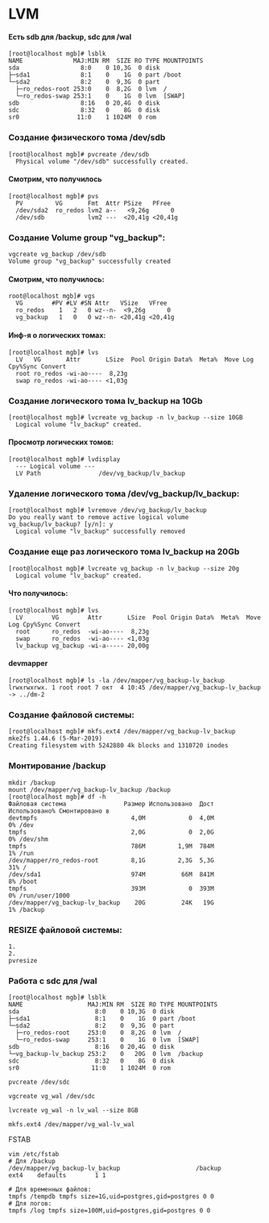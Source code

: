 # LVM
#### Есть sdb для /backup, sdc для /wal
```
[root@localhost mgb]# lsblk
NAME              MAJ:MIN RM  SIZE RO TYPE MOUNTPOINTS
sda                 8:0    0 10,3G  0 disk
├─sda1              8:1    0    1G  0 part /boot
└─sda2              8:2    0  9,3G  0 part
  ├─ro_redos-root 253:0    0  8,2G  0 lvm  /
  └─ro_redos-swap 253:1    0    1G  0 lvm  [SWAP]
sdb                 8:16   0 20,4G  0 disk
sdc                 8:32   0    8G  0 disk
sr0                11:0    1 1024M  0 rom
```
### Создание физического тома /dev/sdb
```
[root@localhost mgb]# pvcreate /dev/sdb
  Physical volume "/dev/sdb" successfully created.
```
#### Смотрим, что получилось
```
[root@localhost mgb]# pvs
  PV         VG       Fmt  Attr PSize   PFree
  /dev/sda2  ro_redos lvm2 a--   <9,26g      0
  /dev/sdb            lvm2 ---  <20,41g <20,41g
```
### Создание Volume group "vg_backup": 
```
vgcreate vg_backup /dev/sdb
Volume group "vg_backup" successfully created
```
#### Смотрим, что получилось:
```
root@localhost mgb]# vgs
  VG        #PV #LV #SN Attr   VSize   VFree
  ro_redos    1   2   0 wz--n-  <9,26g      0
  vg_backup   1   0   0 wz--n- <20,41g <20,41g
```
#### Инф-я о логических томах:
```
[root@localhost mgb]# lvs
  LV   VG       Attr       LSize  Pool Origin Data%  Meta%  Move Log Cpy%Sync Convert
  root ro_redos -wi-ao----  8,23g
  swap ro_redos -wi-ao---- <1,03g
```
### Создание логического тома lv_backup на 10Gb
```
[root@localhost mgb]# lvcreate vg_backup -n lv_backup --size 10GB
  Logical volume "lv_backup" created.
```
#### Просмотр логических томов:
```
[root@localhost mgb]# lvdisplay
  --- Logical volume ---
  LV Path                /dev/vg_backup/lv_backup
```
### Удаление логического тома /dev/vg_backup/lv_backup:
```
[root@localhost mgb]# lvremove /dev/vg_backup/lv_backup
Do you really want to remove active logical volume vg_backup/lv_backup? [y/n]: y
  Logical volume "lv_backup" successfully removed
```
### Создание еще раз логического тома lv_backup на 20Gb
```
[root@localhost mgb]# lvcreate vg_backup -n lv_backup --size 20g
  Logical volume "lv_backup" created.
```
#### Что получилось:
```
[root@localhost mgb]# lvs
  LV        VG        Attr       LSize  Pool Origin Data%  Meta%  Move Log Cpy%Sync Convert
  root      ro_redos  -wi-ao----  8,23g
  swap      ro_redos  -wi-ao---- <1,03g
  lv_backup vg_backup -wi-a----- 20,00g
```
#### devmapper
```
[root@localhost mgb]# ls -la /dev/mapper/vg_backup-lv_backup
lrwxrwxrwx. 1 root root 7 окт  4 10:45 /dev/mapper/vg_backup-lv_backup -> ../dm-2
```
### Создание файловой системы:
```
[root@localhost mgb]# mkfs.ext4 /dev/mapper/vg_backup-lv_backup
mke2fs 1.44.6 (5-Mar-2019)
Creating filesystem with 5242880 4k blocks and 1310720 inodes
```
### Монтирование /backup
```
mkdir /backup
mount /dev/mapper/vg_backup-lv_backup /backup
[root@localhost mgb]# df -h
Файловая система                Размер Использовано  Дост Использовано% Cмонтировано в
devtmpfs                          4,0M            0  4,0M            0% /dev
tmpfs                             2,0G            0  2,0G            0% /dev/shm
tmpfs                             786M         1,9M  784M            1% /run
/dev/mapper/ro_redos-root         8,1G         2,3G  5,3G           31% /
/dev/sda1                         974M          66M  841M            8% /boot
tmpfs                             393M            0  393M            0% /run/user/1000
/dev/mapper/vg_backup-lv_backup    20G          24K   19G            1% /backup
```
### RESIZE файловой системы:
```
1.
2.
pvresize
```
### Работа с  sdc для /wal
```
[root@localhost mgb]# lsblk
NAME                  MAJ:MIN RM  SIZE RO TYPE MOUNTPOINTS
sda                     8:0    0 10,3G  0 disk
├─sda1                  8:1    0    1G  0 part /boot
└─sda2                  8:2    0  9,3G  0 part
  ├─ro_redos-root     253:0    0  8,2G  0 lvm  /
  └─ro_redos-swap     253:1    0    1G  0 lvm  [SWAP]
sdb                     8:16   0 20,4G  0 disk
└─vg_backup-lv_backup 253:2    0   20G  0 lvm  /backup
sdc                     8:32   0    8G  0 disk
sr0                    11:0    1 1024M  0 rom
```

```
pvcreate /dev/sdc
```
```
vgcreate vg_wal /dev/sdc
```
```
lvcreate vg_wal -n lv_wal --size 8GB
```
```
mkfs.ext4 /dev/mapper/vg_wal-lv_wal
```
FSTAB
```
vim /etc/fstab
# Для /backup
/dev/mapper/vg_backup-lv_backup                     /backup         ext4    defaults        1 1

# Для временных файлов:
tmpfs /tempdb tmpfs size=1G,uid=postgres,gid=postgres 0 0
# Для логов:
tmpfs /log tmpfs size=100M,uid=postgres,gid=postgres 0 0

```


